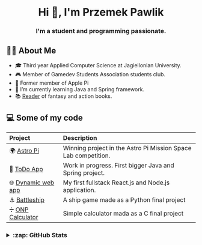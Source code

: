 <h1 align="center">Hi 👋, I'm Przemek Pawlik</h1>
<h3 align="center">I'm a student and programming passionate.</h3>

## 🙋‍♂️ About Me
- 🎓 Third year Applied Computer Science at Jagiellonian University.
- 🎮 Member of Gamedev Students Association students club.
- 🚀 Former member of Apple Pi
- 🌱 I’m currently learning Java and Spring framework.
- 📚 [Reader](https://lubimyczytac.pl/profil/2078277/bestemic) of fantasy and action books.

## 💻 Some of my code
|**Project**|**Description**|
|:----------|:----|
| 🌍 [Astro Pi](https://github.com/bestemic/AstroPi_MissionSpaceLab_2018-19) | Winning project in the Astro Pi Mission Space Lab competition. |
| 📝 [ToDo App](https://github.com/bestemic/todo-app) | Work in progress. First bigger Java and Spring project. |
| 🌐 [Dynamic web app](https://github.com/bestemic/dynamic-project-TechnikiWWW) | My first fullstack React.js and Node.js application. |
| ⚓ [Battleship](https://github.com/bestemic/shipbattles-project-JezykPython) | A ship game made as a Python final project |
| ➗ [ONP Calculator](https://github.com/bestemic/onpcalculator-project-JezykC) | Simple calculator mada as a C final project |

<h3>
<details>
  <summary> :zap: GitHub Stats</summary>

  <img align="left" alt="bestemic GitHub Stats" src="https://github-readme-stats.vercel.app/api?username=bestemic&show_icons=true&count_private=true&include_all_commits=true&hide_border=false&title_color=ff652f&icon_color=FFE400&bg_color=09131B&text_color=ffffff&border_color=0c1a25" />

  <img align="left" src="https://github-readme-stats.vercel.app/api/top-langs/?username=bestemic&layout=compact&langs_count=10&show_icons=true&hide_border=false&title_color=ff652f&icon_color=FFE400&bg_color=09131B&text_color=ffffff&border_color=0c1a25&hide=Jupyter%20Notebook" />

</details>
</h3>
